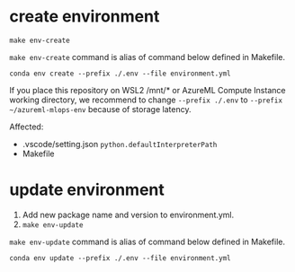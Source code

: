 # create environment

```
make env-create
```

```make env-create``` command is alias of command below defined in Makefile.

```
conda env create --prefix ./.env --file environment.yml
```

If you place this repository on WSL2 /mnt/* or AzureML Compute Instance working directory, we recommend to change ```--prefix ./.env``` to ```--prefix ~/azureml-mlops-env``` because of storage latency.

Affected:
- .vscode/setting.json ```python.defaultInterpreterPath```
- Makefile

# update environment

1. Add new package name and version to environment.yml.
1. ```make env-update```

```make env-update``` command is alias of command below defined in Makefile.

```conda env update --prefix ./.env --file environment.yml```